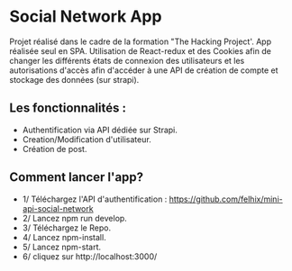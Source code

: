 # Social Network App

Projet réalisé dans le cadre de la formation "The Hacking Project'.
App réalisée seul en SPA. Utilisation de React-redux et des Cookies afin de changer les différents états de connexion des utilisateurs et les autorisations d'accès afin d'accéder à une API de création de compte et stockage des données (sur strapi).

## Les fonctionnalités :
- Authentification via API dédiée sur Strapi.
- Creation/Modification d'utilisateur.
- Création de post.

## Comment lancer l'app?
- 1/ Téléchargez l'API d'authentification : https://github.com/felhix/mini-api-social-network
- 2/ Lancez npm run develop.
- 3/ Téléchargez le Repo.
- 4/ Lancez npm-install.
- 5/ Lancez npm-start.
- 6/ cliquez sur http://localhost:3000/
